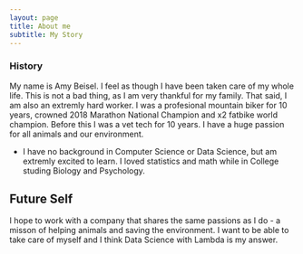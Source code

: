 ```yaml
---
layout: page
title: About me
subtitle: My Story
---
```

### History
My name is Amy Beisel.  I feel as though I have been taken care of my whole life.  This is not a bad thing, as I am very thankful for my family. That said, I am also an extremly hard worker.  I was a profesional mountain biker for 10 years, crowned 2018 Marathon National Champion and x2 fatbike world champion.  Before this I was a vet tech for 10 years.  I have a huge passion for all animals and our environment.     

- I have no background in Computer Science or Data Science, but am extremly excited to learn.  I loved statistics and math while in College studing Biology and Psychology.  
 

## Future Self

I hope to work with a company that shares the same passions as I do - a misson of helping animals and saving the environment.  I want to be able to take care of myself and I think Data Science with Lambda is my answer. 



